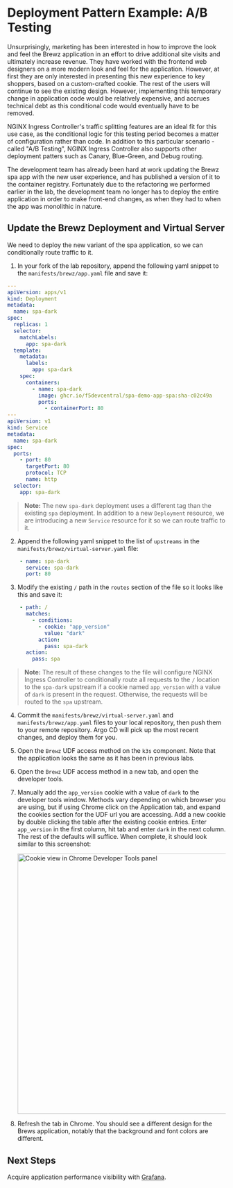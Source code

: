 # Deployment Pattern Example: A/B Testing

Unsurprisingly, marketing has been interested in how to improve the look and feel the Brewz application in an effort to drive additional site visits and ultimately increase revenue. They have worked with the frontend web designers on a more modern look and feel for the application. However, at first they are only interested in presenting this new experience to key shoppers, based on a custom-crafted cookie. The rest of the users will continue to see the existing design. However, implementing this temporary change in application code would be relatively expensive, and accrues technical debt as this conditional code would eventually have to be removed.

NGINX Ingress Controller's traffic splitting features are an ideal fit for this use case, as the conditional logic for this testing period becomes a matter of configuration rather than code. In addition to this particular scenario - called "A/B Testing", NGINX Ingress Controller also supports other deployment patters such as Canary, Blue-Green, and Debug routing.

The development team has already been hard at work updating the Brewz spa app with the new user experience, and has published a version of it to the container registry. Fortunately due to the refactoring we performed earlier in the lab, the development team no longer has to deploy the entire application in order to make front-end changes, as when they had to when the app was monolithic in nature.

## Update the Brewz Deployment and Virtual Server

We need to deploy the new variant of the spa application, so we can conditionally route traffic to it.

1. In your fork of the lab repository, append the following yaml snippet to the `manifests/brewz/app.yaml` file and save it:

  ```yaml
  ---
  apiVersion: apps/v1
  kind: Deployment
  metadata:
    name: spa-dark
  spec:
    replicas: 1
    selector:
      matchLabels:
        app: spa-dark
    template:
      metadata:
        labels:
          app: spa-dark
      spec:
        containers:
          - name: spa-dark
            image: ghcr.io/f5devcentral/spa-demo-app-spa:sha-c02c49a
            ports:
              - containerPort: 80
  ---
  apiVersion: v1
  kind: Service
  metadata:
    name: spa-dark
  spec:
    ports:
      - port: 80
        targetPort: 80
        protocol: TCP
        name: http
    selector:
      app: spa-dark
  ```

> **Note:** The new `spa-dark` deployment uses a different tag than the existing `spa` deployment. In addition to a new `Deployment` resource, we are introducing a new `Service` resource for it so we can route traffic to it.

2. Append the following yaml snippet to the list of `upstreams` in the `manifests/brewz/virtual-server.yaml` file:

```yaml
    - name: spa-dark
      service: spa-dark
      port: 80
```

3. Modify the existing `/` path in the `routes` section of the file so it looks like this and save it:

```yaml
    - path: /
      matches:
        - conditions:
          - cookie: "app_version"
            value: "dark"
          action:
            pass: spa-dark
      action:
        pass: spa
```

> **Note:** The result of these changes to the file will configure NGINX Ingress Controller to conditionally route all requests to the `/` location to the `spa-dark` upstream if a cookie named `app_version` with a value of `dark` is present in the request. Otherwise, the requests will be routed to the `spa` upstream.

4. Commit the `manifests/brewz/virtual-server.yaml` and `manifests/brewz/app.yaml` files to your local repository, then push them to your remote repository. Argo CD will pick up the most recent changes, and deploy them for you.

5. Open the `Brewz` UDF access method on the `k3s` component. Note that the application looks the same as it has been in previous labs.

6. Open the `Brewz` UDF access method in a new tab, and open the developer tools.

7. Manually add the `app_version` cookie with a value of `dark` to the developer tools window. Methods vary depending on which browser you are using, but if using Chrome click on the Application tab, and expand the cookies section for the UDF url you are accessing. Add a new cookie by double clicking the table after the existing cookie entries. Enter `app_version` in the first column, hit tab and enter `dark` in the next column. The rest of the defaults will suffice. When complete, it should look similar to this screenshot:

    <img src="../assets/chrome-cookie.png" alt="Cookie view in Chrome Developer Tools panel" width="600"/>

8. Refresh the tab in Chrome. You should see a different design for the Brews application, notably that the background and font colors are different.

## Next Steps

Acquire application performance visibility with [Grafana](grafana-dashboard.md).
